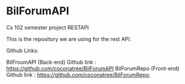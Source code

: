# BilForumAPI
Cs 102 semester project RESTAPI

This is the repository we are using for the rest API.

Github Links:

  BilFroumAPI  (Back-end)  Github link : https://github.com/coconatree/BilForumAPI
  BilForumRepo (Front-end) Github link : https://github.com/coconatree/BilForumRepo;
